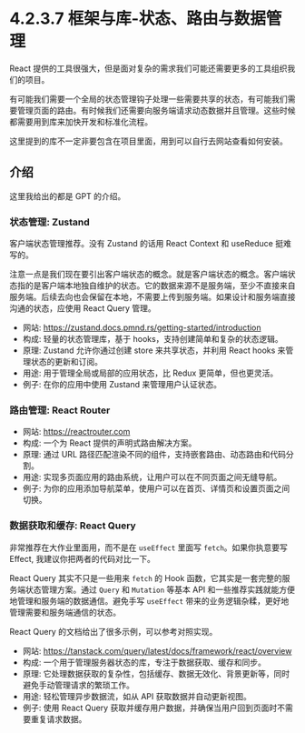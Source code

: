 # 4.2.3.7 框架与库-状态、路由与数据管理

React 提供的工具很强大，但是面对复杂的需求我们可能还需要更多的工具组织我们的项目。

有可能我们需要一个全局的状态管理钩子处理一些需要共享的状态，有可能我们需要管理页面的路由。有时候我们还需要向服务端请求动态数据并且管理。这些时候都需要用到库来加快开发和标准化流程。

这里提到的库不一定非要包含在项目里面，用到可以自行去网站查看如何安装。

## 介绍

这里我给出的都是 GPT 的介绍。

### 状态管理: Zustand

客户端状态管理推荐。没有 Zustand 的话用 React Context 和 useReduce 挺难写的。

注意一点是我们现在要引出客户端状态的概念。就是客户端状态的概念。客户端状态指的是客户端本地独自维护的状态。它的数据来源不是服务端，至少不直接来自服务端。后续去向也会保留在本地，不需要上传到服务端。如果设计和服务端直接沟通的状态，应使用 React Query 管理。

- 网站: <https://zustand.docs.pmnd.rs/getting-started/introduction>
- 构成: 轻量的状态管理库，基于 hooks，支持创建简单和复杂的状态逻辑。
- 原理: Zustand 允许你通过创建 store 来共享状态，并利用 React hooks 来管理状态的更新和订阅。
- 用途: 用于管理全局或局部的应用状态，比 Redux 更简单，但也更灵活。
- 例子: 在你的应用中使用 Zustand 来管理用户认证状态。

### 路由管理: React Router

- 网站: <https://reactrouter.com>
- 构成: 一个为 React 提供的声明式路由解决方案。
- 原理: 通过 URL 路径匹配渲染不同的组件，支持嵌套路由、动态路由和代码分割。
- 用途: 实现多页面应用的路由系统，让用户可以在不同页面之间无缝导航。
- 例子: 为你的应用添加导航菜单，使用户可以在首页、详情页和设置页面之间切换。

### 数据获取和缓存: React Query

非常推荐在大作业里面用，而不是在 `useEffect` 里面写 `fetch`。如果你执意要写 Effect, 我建议你把两者的代码对比一下。

React Query 其实不只是一些用来 `fetch` 的 Hook 函数，它其实是一套完整的服务端状态管理方案。通过 `Query` 和 `Mutation` 等基本 API 和一些推荐实践就能方便地管理和服务端的数据通信。避免手写 `useEffect` 带来的业务逻辑杂糅，更好地管理需要和服务端通信的状态。

React Query 的文档给出了很多示例，可以参考对照实现。

- 网站: <https://tanstack.com/query/latest/docs/framework/react/overview>
- 构成: 一个用于管理服务器状态的库，专注于数据获取、缓存和同步。
- 原理: 它处理数据获取的复杂性，包括缓存、数据无效化、背景更新等，同时避免手动管理请求的繁琐工作。
- 用途: 轻松管理异步数据流，如从 API 获取数据并自动更新视图。
- 例子: 使用 React Query 获取并缓存用户数据，并确保当用户回到页面时不需要重复请求数据。

